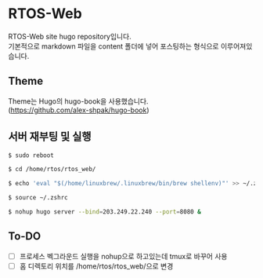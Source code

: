 # RTOS-Web

RTOS-Web site hugo repository입니다.  
기본적으로 markdown 파일을 content 폴더에 넣어 포스팅하는 형식으로 이루어져있습니다.  

## Theme  

Theme는 Hugo의 hugo-book을 사용했습니다.  
(https://github.com/alex-shpak/hugo-book)  

## 서버 재부팅 및 실행  

```bash
$ sudo reboot

$ cd /home/rtos/rtos_web/

$ echo 'eval "$(/home/linuxbrew/.linuxbrew/bin/brew shellenv)"' >> ~/.zshrc

$ source ~/.zshrc

$ nohup hugo server --bind=203.249.22.240 --port=8080 &
```

## To-DO

- [ ] 프로세스 벡그라운드 실행을 nohup으로 하고있는데 tmux로 바꾸어 사용  
- [ ] 홈 디렉토리 위치를 /home/rtos/rtos_web/으로 변경
